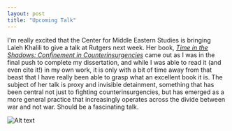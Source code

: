 ```yaml
---
layout: post
title: "Upcoming Talk"
---
```


I'm really excited that the Center for Middle Eastern Studies is bringing Laleh Khalili to give a talk at Rutgers next week. Her book, [_Time in the Shadows: Confinement in Counterinsurgencies_](http://www.amazon.com/Time-Shadows-Counterinsurgencies-Laleh-Khalili/dp/0804778337) came out as I was in the final push to complete my dissertation, and while I was able to read it (and even cite it!) in my own work, it is only with a bit of time away from that beast that I have really been able to grasp what an excellent book it is. The subject of her talk is proxy and invisible detainment, something that has been central not just to fighting counterinsurgencies, but has emerged as a more general practice that increasingly operates across the divide between war and not war. Should be a fascinating talk.

![Alt text](http://www.sup.org/img/covers/med_large/pid_21640.jpg)
